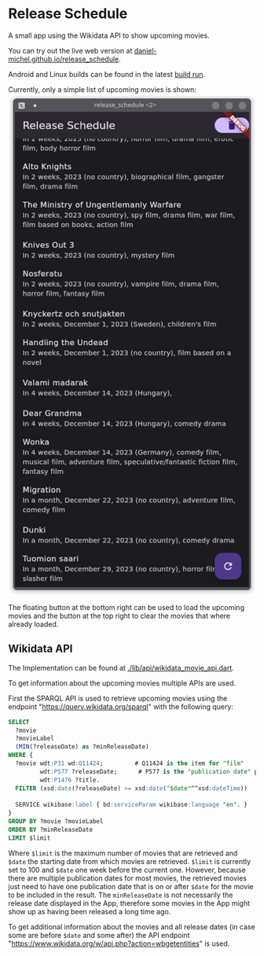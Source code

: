 # Release Schedule

A small app using the Wikidata API to show upcoming movies.

You can try out the live web version at [daniel-michel.github.io/release_schedule](https://daniel-michel.github.io/release_schedule).

Android and Linux builds can be found in the latest [build run](https://github.com/daniel-michel/release_schedule/actions/workflows/build.yml).

Currently, only a simple list of upcoming movies is shown:
![](screenshots/movie_list.png)

The floating button at the bottom right can be used to load the upcoming movies and the button at the top right to clear the movies that where already loaded.


## Wikidata API

The Implementation can be found at [./lib/api/wikidata_movie_api.dart](./lib/api/wikidata_movie_api.dart).

To get information about the upcoming movies multiple APIs are used.

First the SPARQL API is used to retrieve upcoming movies using the endpoint "https://query.wikidata.org/sparql" with the following query:
```sql
SELECT
  ?movie
  ?movieLabel
  (MIN(?releaseDate) as ?minReleaseDate)
WHERE {
  ?movie wdt:P31 wd:Q11424;         # Q11424 is the item for "film"
         wdt:P577 ?releaseDate;      # P577 is the "publication date" property
         wdt:P1476 ?title.
  FILTER (xsd:date(?releaseDate) >= xsd:date("$date"^^xsd:dateTime))

  SERVICE wikibase:label { bd:serviceParam wikibase:language "en". }
}
GROUP BY ?movie ?movieLabel
ORDER BY ?minReleaseDate
LIMIT $limit
```
Where `$limit` is the maximum number of movies that are retrieved and `$date` the starting date from which movies are retrieved.
`$limit` is currently set to 100 and `$date` one week before the current one.
However, because there are multiple publication dates for most movies, the retrieved movies just need to have one publication date that is on or after `$date` for the movie to be included in the result. The `minReleaseDate` is not necessarily the release date displayed in the App, therefore some movies in the App might show up as having been released a long time ago.

To get additional information about the movies and all release dates (in case some are before `$date` and some after) the API endpoint "https://www.wikidata.org/w/api.php?action=wbgetentities" is used.
